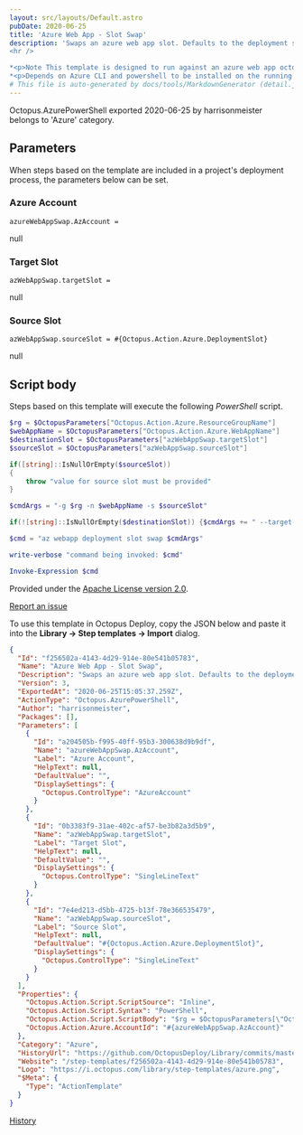 ```yaml
---
layout: src/layouts/Default.astro
pubDate: 2020-06-25
title: 'Azure Web App - Slot Swap'
description: 'Swaps an azure web app slot. Defaults to the deployment slot defined in the web app target.
<hr />

*<p>Note This template is designed to run against an azure web app octopus target </p>*
*<p>Depends on Azure CLI and powershell to be installed on the running machine</p>*'
# This file is auto-generated by docs/tools/MarkdownGenerator (detail.js)
---
```


Octopus.AzurePowerShell exported 2020-06-25 by harrisonmeister belongs to 'Azure' category.

## Parameters

When steps based on the template are included in a project's deployment process, the parameters below can be set.


<div class="param">

### Azure Account

`azureWebAppSwap.AzAccount = `

null

</div>
        
<div class="param">

### Target Slot

`azWebAppSwap.targetSlot = `

null

</div>
        
<div class="param">

### Source Slot

`azWebAppSwap.sourceSlot = #{Octopus.Action.Azure.DeploymentSlot}`

null

</div>
        

## Script body

Steps based on this template will execute the following *PowerShell* script.

```PowerShell
$rg = $OctopusParameters["Octopus.Action.Azure.ResourceGroupName"]
$webAppName = $OctopusParameters["Octopus.Action.Azure.WebAppName"]
$destinationSlot = $OctopusParameters["azWebAppSwap.targetSlot"]
$sourceSlot = $OctopusParameters["azWebAppSwap.sourceSlot"]

if([string]::IsNullOrEmpty($sourceSlot))
{
	throw "value for source slot must be provided"
}

$cmdArgs = "-g $rg -n $webAppName -s $sourceSlot"

if(![string]::IsNullOrEmpty($destinationSlot)) {$cmdArgs += " --target-slot $destinationSlot"}

$cmd = "az webapp deployment slot swap $cmdArgs"

write-verbose "command being invoked: $cmd"

Invoke-Expression $cmd
```

Provided under the [Apache License version 2.0](https://github.com/OctopusDeploy/Library/blob/master/LICENSE.txt).

[Report an issue](https://github.com/OctopusDeploy/Library/issues/new?assignees=&labels=&projects=&template=bug-report.yml&title=Issue%20with%20Azure%20Web%20App%20-%20Slot%20Swap&step-template=Azure%20Web%20App%20-%20Slot%20Swap)

<div class="get-json">

To use this template in Octopus Deploy, copy the JSON below and paste it into the **Library → Step templates → Import** dialog.

```json
{
  "Id": "f256502a-4143-4d29-914e-80e541b05783",
  "Name": "Azure Web App - Slot Swap",
  "Description": "Swaps an azure web app slot. Defaults to the deployment slot defined in the web app target.\n<hr />\n\n*<p>Note This template is designed to run against an azure web app octopus target </p>*\n*<p>Depends on Azure CLI and powershell to be installed on the running machine</p>*",
  "Version": 3,
  "ExportedAt": "2020-06-25T15:05:37.259Z",
  "ActionType": "Octopus.AzurePowerShell",
  "Author": "harrisonmeister",
  "Packages": [],
  "Parameters": [
    {
      "Id": "a204505b-f995-40ff-95b3-300638d9b9df",
      "Name": "azureWebAppSwap.AzAccount",
      "Label": "Azure Account",
      "HelpText": null,
      "DefaultValue": "",
      "DisplaySettings": {
        "Octopus.ControlType": "AzureAccount"
      }
    },
    {
      "Id": "0b3383f9-31ae-402c-af57-be3b82a3d5b9",
      "Name": "azWebAppSwap.targetSlot",
      "Label": "Target Slot",
      "HelpText": null,
      "DefaultValue": "",
      "DisplaySettings": {
        "Octopus.ControlType": "SingleLineText"
      }
    },
    {
      "Id": "7e4ed213-d5bb-4725-b13f-78e366535479",
      "Name": "azWebAppSwap.sourceSlot",
      "Label": "Source Slot",
      "HelpText": null,
      "DefaultValue": "#{Octopus.Action.Azure.DeploymentSlot}",
      "DisplaySettings": {
        "Octopus.ControlType": "SingleLineText"
      }
    }
  ],
  "Properties": {
    "Octopus.Action.Script.ScriptSource": "Inline",
    "Octopus.Action.Script.Syntax": "PowerShell",
    "Octopus.Action.Script.ScriptBody": "$rg = $OctopusParameters[\"Octopus.Action.Azure.ResourceGroupName\"]\n$webAppName = $OctopusParameters[\"Octopus.Action.Azure.WebAppName\"]\n$destinationSlot = $OctopusParameters[\"azWebAppSwap.targetSlot\"]\n$sourceSlot = $OctopusParameters[\"azWebAppSwap.sourceSlot\"]\n\nif([string]::IsNullOrEmpty($sourceSlot))\n{\n\tthrow \"value for source slot must be provided\"\n}\n\n$cmdArgs = \"-g $rg -n $webAppName -s $sourceSlot\"\n\nif(![string]::IsNullOrEmpty($destinationSlot)) {$cmdArgs += \" --target-slot $destinationSlot\"}\n\n$cmd = \"az webapp deployment slot swap $cmdArgs\"\n\nwrite-verbose \"command being invoked: $cmd\"\n\nInvoke-Expression $cmd",
    "Octopus.Action.Azure.AccountId": "#{azureWebAppSwap.AzAccount}"
  },
  "Category": "Azure",
  "HistoryUrl": "https://github.com/OctopusDeploy/Library/commits/master/step-templates//opt/buildagent/work/75443764cd38076d/step-templates/azure-web-app-slot-swap.json",
  "Website": "/step-templates/f256502a-4143-4d29-914e-80e541b05783",
  "Logo": "https://i.octopus.com/library/step-templates/azure.png",
  "$Meta": {
    "Type": "ActionTemplate"
  }
}
```

[History](https://github.com/OctopusDeploy/Library/commits/master/step-templates/https://github.com/OctopusDeploy/Library/commits/master/step-templates//opt/buildagent/work/75443764cd38076d/step-templates/azure-web-app-slot-swap.json)

</div>
